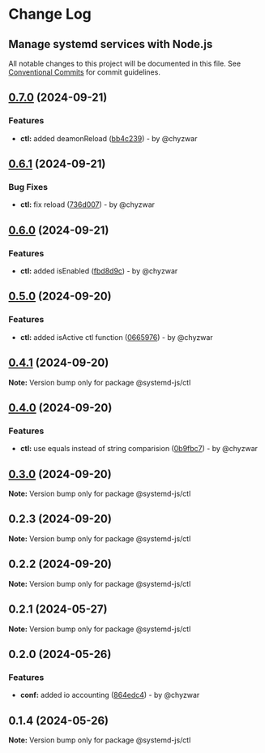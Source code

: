 # Change Log
## Manage systemd services with Node.js

All notable changes to this project will be documented in this file.
See [Conventional Commits](https://conventionalcommits.org) for commit guidelines.

## [0.7.0](https://github.com/systemd-js/systemd/compare/v0.6.1...v0.7.0) (2024-09-21)

### Features

* **ctl:** added deamonReload ([bb4c239](https://github.com/systemd-js/systemd/commit/bb4c2397e63124761f5648eac43b2e9ee3485619)) - by @chyzwar

## [0.6.1](https://github.com/systemd-js/systemd/compare/v0.6.0...v0.6.1) (2024-09-21)

### Bug Fixes

* **ctl:** fix reload ([736d007](https://github.com/systemd-js/systemd/commit/736d0078339a4526e1a460d0a4c4f4e2e5061740)) - by @chyzwar

## [0.6.0](https://github.com/systemd-js/systemd/compare/v0.5.0...v0.6.0) (2024-09-21)

### Features

* **ctl:** added isEnabled ([fbd8d9c](https://github.com/systemd-js/systemd/commit/fbd8d9c46b28377d888c41c5e69c3c6aa7ac72dc)) - by @chyzwar

## [0.5.0](https://github.com/systemd-js/systemd/compare/v0.4.1...v0.5.0) (2024-09-20)

### Features

* **ctl:** added isActive ctl function ([0665976](https://github.com/systemd-js/systemd/commit/066597677d5bfc4c4a7fd6d00ba6a673a2fe1fec)) - by @chyzwar

## [0.4.1](https://github.com/systemd-js/systemd/compare/v0.4.0...v0.4.1) (2024-09-20)

**Note:** Version bump only for package @systemd-js/ctl

## [0.4.0](https://github.com/systemd-js/systemd/compare/v0.3.0...v0.4.0) (2024-09-20)

### Features

* **ctl:** use equals instead of string comparision ([0b9fbc7](https://github.com/systemd-js/systemd/commit/0b9fbc7de407e13827282e003f77f694bdea348a)) - by @chyzwar

## [0.3.0](https://github.com/systemd-js/systemd/compare/v0.2.3...v0.3.0) (2024-09-20)

**Note:** Version bump only for package @systemd-js/ctl

## 0.2.3 (2024-09-20)

**Note:** Version bump only for package @systemd-js/ctl

## 0.2.2 (2024-09-20)

**Note:** Version bump only for package @systemd-js/ctl

## 0.2.1 (2024-05-27)

**Note:** Version bump only for package @systemd-js/ctl

## 0.2.0 (2024-05-26)

### Features

* **conf:** added io accounting ([864edc4](https://github.com/chyzwar/systemd/commit/864edc416f5afe3cdeb29475d0e31a90f54d8aec)) - by @chyzwar

## 0.1.4 (2024-05-26)

**Note:** Version bump only for package @systemd-js/ctl
